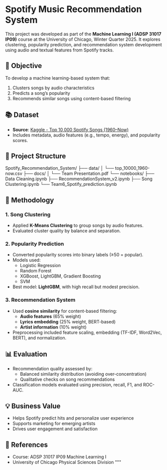 # Spotify Music Recommendation System

This project was developed as part of the **Machine Learning I (ADSP 31017 IP09)** course at the University of Chicago, Winter Quarter 2025. It explores clustering, popularity prediction, and recommendation system development using audio and textual features from Spotify tracks.

## 🎯 Objective
To develop a machine learning-based system that:
1. Clusters songs by audio characteristics
2. Predicts a song’s popularity
3. Recommends similar songs using content-based filtering

## 📚 Dataset
- **Source**: [Kaggle - Top 10,000 Spotify Songs (1960–Now)](https://www.kaggle.com/datasets/joebeachcapital/top-10000-spotify-songs-1960-now/)
- Includes metadata, audio features (e.g., tempo, energy), and popularity scores.

## 📁 Project Structure

Spotify_Recommendation_System/ ├── data/ │ └── top_10000_1960-now.csv ├── docs/ │ └── Team Presentation.pdf └── notebooks/ ├── Data Cleaning.ipynb ├── RecommendationSystem_v2.ipynb ├── Song Clustering.ipynb └── Team6_Spotify_prediction.ipynb


## 🧠 Methodology

### 1. Song Clustering
- Applied **K-Means Clustering** to group songs by audio features.
- Evaluated cluster quality by balance and separation.

### 2. Popularity Prediction
- Converted popularity scores into binary labels (≥50 = popular).
- Models used:
  - Logistic Regression
  - Random Forest
  - XGBoost, LightGBM, Gradient Boosting
  - SVM
- Best model: **LightGBM**, with high recall but modest precision.

### 3. Recommendation System
- Used **cosine similarity** for content-based filtering:
  - **Audio features** (65% weight)
  - **Lyrics embedding** (25% weight, BERT-based)
  - **Artist information** (10% weight)
- Preprocessing included feature scaling, embedding (TF-IDF, Word2Vec, BERT), and normalization.

## 📊 Evaluation
- Recommendation quality assessed by:
  - Balanced similarity distribution (avoiding over-concentration)
  - Qualitative checks on song recommendations
- Classification models evaluated using precision, recall, F1, and ROC-AUC.

## 💡 Business Value
- Helps Spotify predict hits and personalize user experience
- Supports marketing for emerging artists
- Drives user engagement and satisfaction

## 📄 References
- Course: ADSP 31017 IP09 Machine Learning I
- University of Chicago Physical Sciences Division
"""
